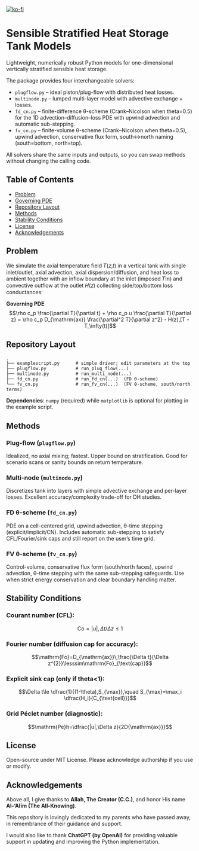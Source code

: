 [![ko-fi](https://ko-fi.com/img/githubbutton_sm.svg)](https://ko-fi.com/F2F01JB1KE)

# Sensible Stratified Heat Storage Tank Models
Lightweight, numerically robust Python models for one-dimensional vertically stratified sensible heat storage. 

The package provides four interchangeable solvers:
+ `plugflow.py` – ideal piston/plug-flow with distributed heat losses.
+ `multinode.py` – lumped multi-layer model with advective exchange + losses.
+ `fd_cn.py` – finite-difference θ-scheme (Crank–Nicolson when theta=0.5) for the 1D advection–diffusion–loss PDE with upwind advection and automatic sub-stepping.
+ `fv_cn.py` – finite-volume θ-scheme (Crank–Nicolson when theta=0.5), upwind advection, conservative flux form, south↔north naming (south=bottom, north=top).

All solvers share the same inputs and outputs, so you can swap methods without changing the calling code.

## Table of Contents
- [Problem](README.md#Problem)
- [Governing PDE](README.md#Governing-PDE)
- [Repository Layout](README.md#Repository-Layout)
- [Methods](README.md#Methods)
- [Stability Conditions](README.md#Stability-Conditions)
- [License](README.md#License)
- [Acknowledgements](README.md#Acknowledgements)

## Problem
We simulate the axial temperature field 𝑇(𝑧,𝑡) in a vertical tank with single inlet/outlet, axial advection, axial dispersion/diffusion, and heat loss to ambient together with an inflow boundary at the inlet (imposed 𝑇in) and convective outflow at the outlet 𝐻(𝑧) collecting side/top/bottom loss conductances:

**Governing PDE**\
$$\rho c_p \frac{\partial T}{\partial t} + \rho c_p u \frac{\partial T}{\partial z} = \rho c_p D_{\mathrm{ax}} \frac{\partial^2 T}{\partial z^2} - H(z),[T - T_\infty(t)]$$

## Repository Layout
```
.
├── examplescript.py      # simple driver; edit parameters at the top
├── plugflow.py           # run_plug_flow(...)
├── multinode.py          # run_multi_node(...)
├── fd_cn.py              # run_fd_cn(...)  (FD θ-scheme)
└── fv_cn.py              # run_fv_cn(...)  (FV θ-scheme, south/north terms)

```
**Dependencies**: `numpy` (required) while `matplotlib` is optional for plotting in the example script.

## Methods
### Plug-flow (`plugflow.py`)
Idealized, no axial mixing; fastest. Upper bound on stratification. Good for scenario scans or sanity bounds on return temperature.

### Multi-node (`multinode.py`)
Discretizes tank into layers with simple advective exchange and per-layer losses. Excellent accuracy/complexity trade-off for DH studies.

### FD θ-scheme (`fd_cn.py`)
PDE on a cell-centered grid, upwind advection, θ-time stepping (explicit/implicit/CN). Includes automatic sub-stepping to satisfy CFL/Fourier/sink caps and still report on the user’s time grid.

### FV θ-scheme (`fv_cn.py`)
Control-volume, conservative flux form (south/north faces), upwind advection, θ-time stepping with the same sub-stepping safeguards. Use when strict energy conservation and clear boundary handling matter.

## Stability Conditions
### Courant number (CFL):
$$\mathrm{Co}=|u|,\Delta t/\Delta z\le 1$$

### Fourier number (diffusion cap for accuracy): 
$$\mathrm{Fo}=D_{\mathrm{ax}}\,\frac{\Delta t}{\Delta z^{2}}\lesssim\mathrm{Fo}_{\text{cap}}$$

### Explicit sink cap (only if theta<1):
$$\Delta t\le \dfrac{1}{(1-\theta),S_{\max}},\quad S_{\max}=\max_i \dfrac{H_i}{C_{\text{cell}}}$$

### Grid Péclet number (diagnostic):
$$\mathrm{Pe}h=\dfrac{|u|,\Delta z}{2D{\mathrm{ax}}}$$

## License
Open-source under MIT License. Please acknowledge authorship if you use or modify.

## Acknowledgements
Above all, I give thanks to **Allah, The Creator (C.C.)**, and honor His name **Al-‘Alīm (The All-Knowing)**.

This repository is lovingly dedicated to my parents who have passed away, in remembrance of their guidance and support.

I would also like to thank **ChatGPT (by OpenAI)** for providing valuable support in updating and improving the Python implementation.



















